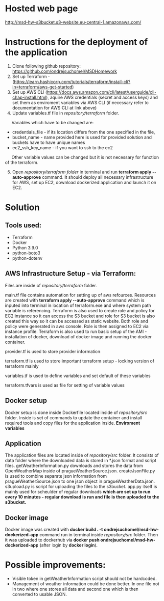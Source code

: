 # Hosted web page
http://msd-hw-s3bucket.s3-website.eu-central-1.amazonaws.com/


# Instructions for the deployment of the application

1. Clone following github repository: https://github.com/ondrejsuchomel/MSDHomework 
2. Set up Terraform - (https://learn.hashicorp.com/tutorials/terraform/install-cli?in=terraform/aws-get-started)
3. Set up AWS CLI (https://docs.aws.amazon.com/cli/latest/userguide/cli-chap-install.html), aquire AWS credentials (secret and access keys) and set them as enviroment variables via AWS CLI (if necessary refer to documentation for AWS CLI at link above)
4. Update variables.tf file in *repository/terraform* folder. 

&ensp;&ensp;&ensp;Variables which have to be changed are: 
* credentials_file - if its location differs from the one specified in the file, 
* bucket_name - name provided here is used for provided solution and buckets have to have unique names
* ec2_ssh_key_name - if you want to ssh to the ec2

&ensp;&ensp;&ensp;Other variable values can be changed but it is not necessary for function of the terraform.

5. Open *repository/terraform folder* in terminal and run **terraform apply --auto-approve** command. It should deploy all necessary infrastructure for AWS, set up EC2, download dockerized application and launch it on EC2.


# Solution

## Tools used:
* Terraform
* Docker
* Python 3.9.0
* python-boto3
* python-dotenv

## AWS Infrastructure Setup - via Terraform:

Files are inside of *repository/terraform* folder.

main.tf file contains automation for setting up of aws refources. Resources are created with **terraform apply --auto-approve** command which is inputed into terminal in location of terraform.exe and where system path variable is referencing.
Terraform is also used to create role and policy for EC2 instance so it can access the S3 bucket and role for S3 bucket is also created this way so it can be accessed as static website. Both role and policy were generated in aws console. Role is then assigned to EC2 via instance profile.
Terraform is also used to run basic setup of the AMI - installation of docker, download of docker image and running the docker container.

provider.tf is used to store provider information

terraform.tf is used to store important terraform setup - locking version of terraform mainly

variables.tf is used to define variables and set default of these variables 

terraform.tfvars is used as file for setting of variable values 

## Docker setup

Docker setup is done inside Dockerfile located inside of *repository/src* folder. Inside is set of commands to update the container and install required tools and copy files for the application inside. **Enviroment variables**

## Application

The application files are located inside of *repository/src* folder. It consists of data folder where the downloaded data is stored in *.json format and script files. getWeatherInformation.py downloads and stores the data from OpenWeatherMap inside of pragueWeatherSource.json. createJsonFile.py is used to combine separate json information from pragueWeatherSource.json to one json object in pragueWeatherData.json. s3upload.py is script for uploading the files to the s3bucket. app.py itself is mainly used for scheulder of regular downloads **which are set up to run every 10 minutes - regular download is run and file is then uploaded to the s3bucket.**

## Docker image

Docker image was created with **docker build . -t ondrejsuchomel/msd-hw-dockerized-app** command run in terminal inside *repository/src* folder. Then it was uploaded to dockerhub via **docker push ondrejsuchomel/msd-hw-dockerized-app** (after login by **docker login**).

# Possible improvements:
* Visible token in getWeatherInformation script should not be hardcoded. 
* Management of weather information could be done better. In one file not in two where one stores all data and second one which is then converted to usable JSON.

